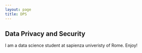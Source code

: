 ```yaml
---
layout: page
title: DPS
---
```

## Data Privacy and Security
I am a data science student at sapienza univeristy of Rome.
Enjoy!
